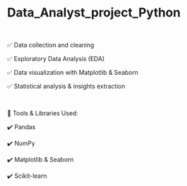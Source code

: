 # Data_Analyst_project_Python

<br>

✅ Data collection and cleaning

✅ Exploratory Data Analysis (EDA)

✅ Data visualization with Matplotlib & Seaborn

✅ Statistical analysis & insights extraction


<br>

📌 Tools & Libraries Used:

✔️ Pandas

✔️ NumPy

✔️ Matplotlib & Seaborn

✔️ Scikit-learn 
